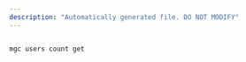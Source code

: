 ```yaml
---
description: "Automatically generated file. DO NOT MODIFY"
---
```


```bash

mgc users count get

```